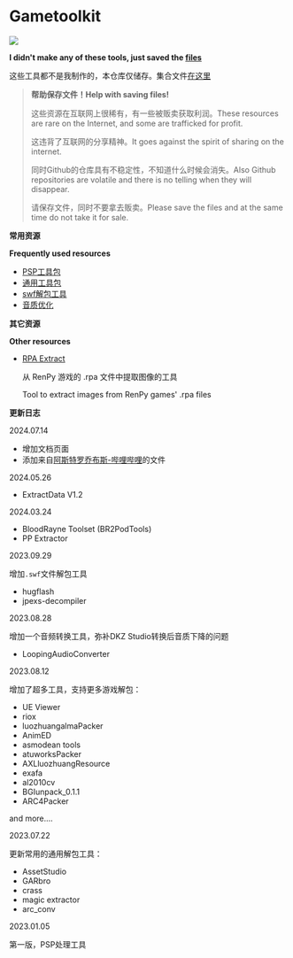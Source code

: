 # Gametoolkit

![](/Gametoolkit/img2/192.png)

**I didn't make any of these tools, just saved the [files](https://github.com/Little-Data/Gametoolkit/releases)**

这些工具都不是我制作的，本仓库仅储存。集合文件[在这里](https://github.com/Little-Data/Gametoolkit/releases)

> **帮助保存文件！Help with saving files!**
> 
> 这些资源在互联网上很稀有，有一些被贩卖获取利润。These resources are rare on the Internet, and some are trafficked for profit.
> 
> 这违背了互联网的分享精神。It goes against the spirit of sharing on the internet.
> 
> 同时Github的仓库具有不稳定性，不知道什么时候会消失。Also Github repositories are volatile and there is no telling when they will disappear.
>
> 请保存文件，同时不要拿去贩卖。Please save the files and at the same time do not take it for sale.

**常用资源**

**Frequently used resources**

- [PSP工具包](https://github.com/Little-Data/Gametoolkit/releases/tag/V1.0)
- [通用工具包](https://github.com/Little-Data/Gametoolkit/releases/tag/V2.0)
- [swf解包工具](https://github.com/Little-Data/Gametoolkit/releases/tag/V4.0)
- [音质优化](https://github.com/Little-Data/Gametoolkit/releases/tag/V3.1)

**其它资源**

**Other resources**

- [RPA Extract](https://iwanplays.itch.io/rpaex)
  
  从 RenPy 游戏的 .rpa 文件中提取图像的工具
  
  Tool to extract images from RenPy games' .rpa files

**更新日志**

2024.07.14

- 增加文档页面
- 添加来自[阿斯特罗乔布斯-哔哩哔哩](https://space.bilibili.com/210298091)的文件

2024.05.26

- ExtractData V1.2

2024.03.24

- BloodRayne Toolset (BR2PodTools)
- PP Extractor

2023.09.29

增加`.swf`文件解包工具

- hugflash
- jpexs-decompiler

2023.08.28

增加一个音频转换工具，弥补DKZ Studio转换后音质下降的问题

- LoopingAudioConverter

2023.08.12

增加了超多工具，支持更多游戏解包：

- UE Viewer
- riox
- luozhuangalmaPacker
- AnimED
- asmodean tools
- atuworksPacker
- AXLluozhuangResource
- exafa
- al2010cv
- BGIunpack_0.1.1
- ARC4Packer

and more....

2023.07.22

更新常用的通用解包工具：

- AssetStudio
- GARbro
- crass
- magic extractor
- arc_conv

2023.01.05

第一版，PSP处理工具
